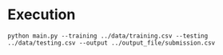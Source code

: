 # Execution
```shell
python main.py --training ../data/training.csv --testing ../data/testing.csv --output ../output_file/submission.csv

```
